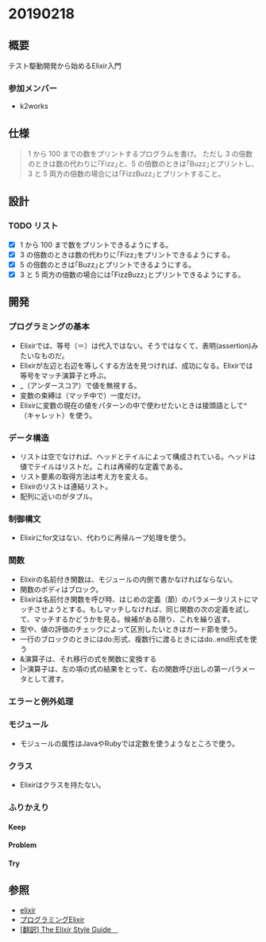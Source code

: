 # 20190218

## 概要

テスト駆動開発から始めるElixir入門

### 参加メンバー

- k2works

## 仕様

> 1 から 100 までの数をプリントするプログラムを書け。
> ただし 3 の倍数のときは数の代わりに｢Fizz｣と、5 の倍数のときは｢Buzz｣とプリントし、3 と 5 両方の倍数の場合には｢FizzBuzz｣とプリントすること。

## 設計

### TODO リスト

- [x] 1 から 100 まで数をプリントできるようにする。
- [x] 3 の倍数のときは数の代わりに｢Fizz｣をプリントできるようにする。
- [x] 5 の倍数のときは｢Buzz｣とプリントできるようにする。
- [x] 3 と 5 両方の倍数の場合には｢FizzBuzz｣とプリントできるようにする。

## 開発

### プログラミングの基本

- Elixirでは、等号（＝）は代入ではない。そうではなくて、表明(assertion)みたいなものだ。
- Elixirが左辺と右辺を等しくする方法を見つければ、成功になる。Elixirでは等号をマッチ演算子と呼ぶ。
- _（アンダースコア）で値を無視する。
- 変数の束縛は（マッチ中で）一度だけ。
- Elixirに変数の現在の値をパターンの中で使わせたいときは接頭語として^（キャレット）を使う。

### データ構造

- リストは空でなければ、ヘッドとテイルによって構成されている。ヘッドは値でテイルはリストだ。これは再帰的な定義である。
- リスト要素の取得方法は考え方を変える。
- Elixirのリストは連結リスト。
- 配列に近いのがタプル。

### 制御構文

- Elixirにfor文はない、代わりに再帰ループ処理を使う。

### 関数

- Elixirの名前付き関数は、モジュールの内側で書かなければならない。
- 関数のボディはブロック。
- Elixirは名前付き関数を呼び時、はじめの定義（節）のパラメータリストにマッチさせようとする。もしマッチしなければ、同じ関数の次の定義を試して、マッチするかどうかを見る。候補がある限り、これを繰り返す。
- 型や、値の評価のチェックによって区別したいときはガード節を使う。
- 一行のブロックのときにはdo:形式、複数行に渡るときにはdo..end形式を使う
- &演算子は、それ移行の式を関数に変換する
- |>演算子は、左の項の式の結果をとって、右の関数呼び出しの第一パラメータとして渡す。

### エラーと例外処理

### モジュール

- モジュールの属性はJavaやRubyでは定数を使うようなところで使う。

### クラス

- Elixirはクラスを持たない。

### ふりかえり

#### Keep

#### Problem

#### Try

## 参照

- [elixir](https://elixir-lang.org/)
- [プログラミングElixir](https://www.amazon.co.jp/dp/B01KFCXP04/ref=dp-kindle-redirect?_encoding=UTF8&btkr=1)
- [[翻訳] The Elixir Style Guide　](https://qiita.com/kenichirow/items/7cd33bc07f9445548aab)
